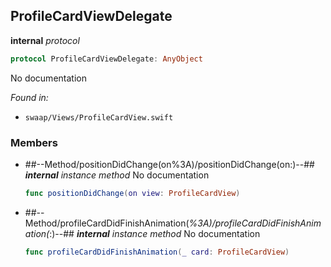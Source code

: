 ## ProfileCardViewDelegate

**internal** *protocol*

```swift
protocol ProfileCardViewDelegate: AnyObject
```

No documentation



*Found in:*

* `swaap/Views/ProfileCardView.swift`


### Members



* ##--Method/positionDidChange(on%3A)/positionDidChange(on:)--##
	***internal*** *instance method*
	No documentation
	```swift
	func positionDidChange(on view: ProfileCardView)
	```

* ##--Method/profileCardDidFinishAnimation(_%3A)/profileCardDidFinishAnimation(_:)--##
	***internal*** *instance method*
	No documentation
	```swift
	func profileCardDidFinishAnimation(_ card: ProfileCardView)
	```


